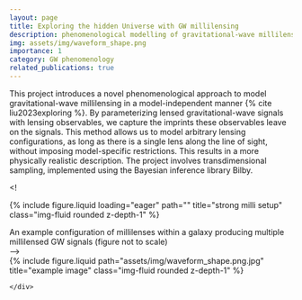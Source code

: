 ```yaml
---
layout: page
title: Exploring the hidden Universe with GW millilensing
description: phenomenological modelling of gravitational-wave millilensing
img: assets/img/waveform_shape.png
importance: 1
category: GW phenomenology
related_publications: true
---
```


This project introduces a novel phenomenological approach to model gravitational-wave millilensing in a model-independent manner {% cite liu2023exploring %}. 
By parameterizing lensed gravitational-wave signals with lensing observables, we capture the imprints these observables leave on the signals. 
This method allows us to model arbitrary lensing configurations, as long as there is a single lens along the line of sight, without imposing model-specific restrictions. 
This results in a more physically realistic description. 
The project involves transdimensional sampling, implemented using the Bayesian inference library Bilby.


<! <div class="row">   <div class="col-sm mt-3 mt-md-0">
        {% include figure.liquid loading="eager" path="" title="strong milli setup" class="img-fluid rounded z-depth-1" %}
    </div>
</div>
<div class="caption">
    An example configuration of millilenses within a galaxy producing multiple millilensed GW signals (figure not to scale)
</div>
--> 



<div class="row justify-content-sm-center">
    <div class="col-sm-8 mt-3 mt-md-0">
        {% include figure.liquid path="assets/img/waveform_shape.png.jpg" title="example image" class="img-fluid rounded z-depth-1" %}
    </div>
    <div class="col-sm-4 mt-3 mt-md-0">
        
    </div>
</div>
<div class="caption">
    
</div>



